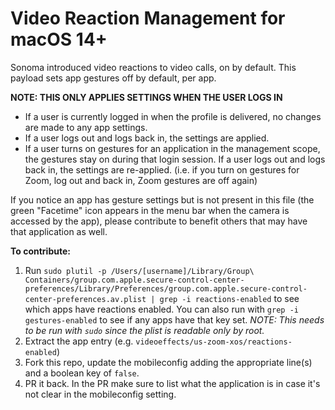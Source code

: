 # Video Reaction Management for macOS 14+
Sonoma introduced video reactions to video calls, on by default.  This payload sets app gestures off by default, per app.

**NOTE: THIS ONLY APPLIES SETTINGS WHEN THE USER LOGS IN**

* If a user is currently logged in when the profile is delivered, no changes are made to any app settings.
* If a user logs out and logs back in, the settings are applied.
* If a user turns on gestures for an application in the management scope, the gestures stay on during that login session.  If a user logs out and logs back in, the settings are re-applied. (i.e. if you turn on gestures for Zoom, log out and back in, Zoom gestures are off again)

If you notice an app has gesture settings but is not present in this file (the green "Facetime" icon appears in the menu bar when the camera is accessed by the app), please contribute to benefit others that may have that application as well.

**To contribute:**
1) Run `sudo plutil -p /Users/[username]/Library/Group\ Containers/group.com.apple.secure-control-center-preferences/Library/Preferences/group.com.apple.secure-control-center-preferences.av.plist | grep -i reactions-enabled` to see which apps have reactions enabled. You can also run with `grep -i gestures-enabled` to see if any apps have that key set. *NOTE: This needs to be run with `sudo` since the plist is readable only by root.*
2) Extract the app entry (e.g. `videoeffects/us-zoom-xos/reactions-enabled`)
3) Fork this repo, update the mobileconfig adding the appropriate line(s) and a boolean key of `false`.
4) PR it back.  In the PR make sure to list what the application is in case it's not clear in the mobileconfig setting.

   
